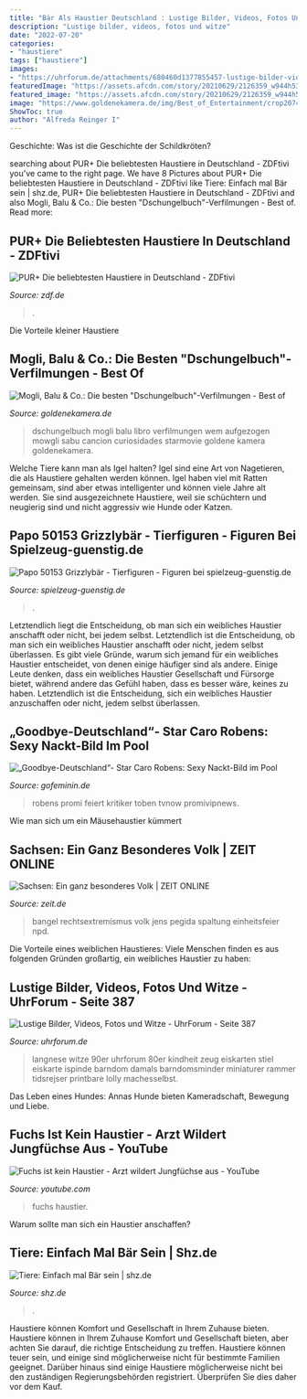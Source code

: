 ```yaml
---
title: "Bär Als Haustier Deutschland : Lustige Bilder, Videos, Fotos Und Witze"
description: "Lustige bilder, videos, fotos und witze"
date: "2022-07-20"
categories:
- "haustiere"
tags: ["haustiere"]
images:
- "https://uhrforum.de/attachments/680460d1377855457-lustige-bilder-videos-fotos-witze-langnese-1982.jpg"
featuredImage: "https://assets.afcdn.com/story/20210629/2126359_w944h530c1cx1299cy731cxt0cyt0cxb2598cyb1461.jpg"
featured_image: "https://assets.afcdn.com/story/20210629/2126359_w944h530c1cx1299cy731cxt0cyt0cxb2598cyb1461.jpg"
image: "https://www.goldenekamera.de/img/Best_of_Entertainment/crop207430629/651260345-w820-cv16_9-q85/das-dschungelbuch-1967.jpg"
ShowToc: true
author: "Alfreda Reinger I"
---
```



Geschichte: Was ist die Geschichte der Schildkröten?

	

		
searching about PUR+ Die beliebtesten Haustiere in Deutschland - ZDFtivi you've came to the right page. We have 8 Pictures about PUR+ Die beliebtesten Haustiere in Deutschland - ZDFtivi like Tiere: Einfach mal Bär sein | shz.de, PUR+ Die beliebtesten Haustiere in Deutschland - ZDFtivi and also Mogli, Balu &amp; Co.: Die besten &quot;Dschungelbuch&quot;-Verfilmungen - Best of. Read more:
		
    
## PUR+ Die Beliebtesten Haustiere In Deutschland - ZDFtivi

<img loading=lazy src="https://www.zdf.de/assets/hund-und-katze-112~1280x720?cb=1624882533761" onerror="this.onerror=null;this.src='https://tse3.mm.bing.net/th?id=OIP.KzkBckzUmhySzo430a-aOAHaEK&amp;pid=15.1';" alt="PUR+ Die beliebtesten Haustiere in Deutschland - ZDFtivi">

_Source: zdf.de_

>. 

	

Die Vorteile kleiner Haustiere

    
## Mogli, Balu &amp; Co.: Die Besten &quot;Dschungelbuch&quot;-Verfilmungen - Best Of

<img loading=lazy src="https://www.goldenekamera.de/img/Best_of_Entertainment/crop207430629/651260345-w820-cv16_9-q85/das-dschungelbuch-1967.jpg" onerror="this.onerror=null;this.src='https://tse3.mm.bing.net/th?id=OIP.mVV4JwOxUsc6c0WTwRDt5gHaEK&amp;pid=15.1';" alt="Mogli, Balu &amp; Co.: Die besten &quot;Dschungelbuch&quot;-Verfilmungen - Best of">

_Source: goldenekamera.de_

>dschungelbuch mogli balu libro verfilmungen wem aufgezogen mowgli sabu cancion curiosidades starmovie goldene kamera goldenekamera. 

	

Welche Tiere kann man als Igel halten?
Igel sind eine Art von Nagetieren, die als Haustiere gehalten werden können. Igel haben viel mit Ratten gemeinsam, sind aber etwas intelligenter und können viele Jahre alt werden. Sie sind ausgezeichnete Haustiere, weil sie schüchtern und neugierig sind und nicht aggressiv wie Hunde oder Katzen.

    
## Papo 50153 Grizzlybär - Tierfiguren - Figuren Bei Spielzeug-guenstig.de

<img loading=lazy src="https://www.spielzeug-guenstig.de/pic/Papo-Grizzly-50153-ca-5x13cm.p50153a.jpg" onerror="this.onerror=null;this.src='https://tse4.mm.bing.net/th?id=OIP.hJ-r_ldbZBHOMsDif6tZFAHaOg&amp;pid=15.1';" alt="Papo 50153 Grizzlybär - Tierfiguren - Figuren bei spielzeug-guenstig.de">

_Source: spielzeug-guenstig.de_

>. 

	

Letztendlich liegt die Entscheidung, ob man sich ein weibliches Haustier anschafft oder nicht, bei jedem selbst.
Letztendlich ist die Entscheidung, ob man sich ein weibliches Haustier anschafft oder nicht, jedem selbst überlassen. Es gibt viele Gründe, warum sich jemand für ein weibliches Haustier entscheidet, von denen einige häufiger sind als andere. Einige Leute denken, dass ein weibliches Haustier Gesellschaft und Fürsorge bietet, während andere das Gefühl haben, dass es besser wäre, keines zu haben. Letztendlich ist die Entscheidung, sich ein weibliches Haustier anzuschaffen oder nicht, jedem selbst überlassen.

    
## „Goodbye-Deutschland“- Star Caro Robens: Sexy Nackt-Bild Im Pool

<img loading=lazy src="https://assets.afcdn.com/story/20210629/2126359_w944h530c1cx1299cy731cxt0cyt0cxb2598cyb1461.jpg" onerror="this.onerror=null;this.src='https://tse4.mm.bing.net/th?id=OIP.2szGPwjiE-K2zi03BeBmnQHaEK&amp;pid=15.1';" alt="„Goodbye-Deutschland“- Star Caro Robens: Sexy Nackt-Bild im Pool">

_Source: gofeminin.de_

>robens promi feiert kritiker toben tvnow promivipnews. 

	

Wie man sich um ein Mäusehaustier kümmert

    
## Sachsen: Ein Ganz Besonderes Volk | ZEIT ONLINE

<img loading=lazy src="https://img.zeit.de/politik/2016-10/sachsen-rechtsextremismus-npd-pegida-spaltung-einheitsfeier-2/wide__1300x731" onerror="this.onerror=null;this.src='https://tse3.mm.bing.net/th?id=OIP.LFBb3d6WpJHGedlANwWl4AHaEK&amp;pid=15.1';" alt="Sachsen: Ein ganz besonderes Volk | ZEIT ONLINE">

_Source: zeit.de_

>bangel rechtsextremismus volk jens pegida spaltung einheitsfeier npd. 

	

Die Vorteile eines weiblichen Haustieres: Viele Menschen finden es aus folgenden Gründen großartig, ein weibliches Haustier zu haben:

    
## Lustige Bilder, Videos, Fotos Und Witze - UhrForum - Seite 387

<img loading=lazy src="https://uhrforum.de/attachments/680460d1377855457-lustige-bilder-videos-fotos-witze-langnese-1982.jpg" onerror="this.onerror=null;this.src='https://tse2.mm.bing.net/th?id=OIP.F5YbK1N0U7nG50DWyWGjRQHaP6&amp;pid=15.1';" alt="Lustige Bilder, Videos, Fotos und Witze - UhrForum - Seite 387">

_Source: uhrforum.de_

>langnese witze 90er uhrforum 80er kindheit zeug eiskarten stiel eiskarte ispinde barndom damals barndomsminder miniaturer rammer tidsrejser printbare lolly machesselbst. 

	

Das Leben eines Hundes: Annas Hunde bieten Kameradschaft, Bewegung und Liebe.

    
## Fuchs Ist Kein Haustier - Arzt Wildert Jungfüchse Aus - YouTube

<img loading=lazy src="https://i.ytimg.com/vi/i4TwzfljH68/maxresdefault.jpg" onerror="this.onerror=null;this.src='https://tse4.mm.bing.net/th?id=OIP.yb4mCRCyPx15pYw293b2vgHaEK&amp;pid=15.1';" alt="Fuchs ist kein Haustier - Arzt wildert Jungfüchse aus - YouTube">

_Source: youtube.com_

>fuchs haustier. 

	

Warum sollte man sich ein Haustier anschaffen?

    
## Tiere: Einfach Mal Bär Sein | Shz.de

<img loading=lazy src="https://www.shz.de/img/incoming/crop25454777/533639349-cv16_9-w596/a.jpg" onerror="this.onerror=null;this.src='https://tse3.mm.bing.net/th?id=OIP.K1z6sySyebIfBtU22cAJCgHaEK&amp;pid=15.1';" alt="Tiere: Einfach mal Bär sein | shz.de">

_Source: shz.de_

>. 

	

Haustiere können Komfort und Gesellschaft in Ihrem Zuhause bieten.
Haustiere können in Ihrem Zuhause Komfort und Gesellschaft bieten, aber achten Sie darauf, die richtige Entscheidung zu treffen. Haustiere können teuer sein, und einige sind möglicherweise nicht für bestimmte Familien geeignet. Darüber hinaus sind einige Haustiere möglicherweise nicht bei den zuständigen Regierungsbehörden registriert. Überprüfen Sie dies daher vor dem Kauf.

